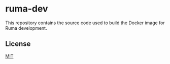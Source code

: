 # ruma-dev

This repository contains the source code used to build the Docker image for Ruma development.

## License

[MIT](http://opensource.org/licenses/MIT)
